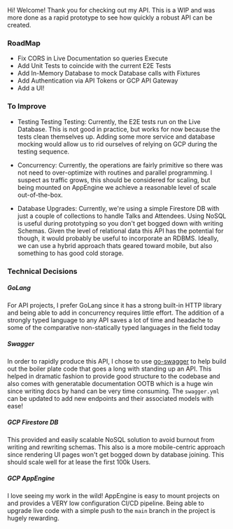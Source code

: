 Hi! Welcome! Thank you for checking out my API. This is a WIP and 
was more done as a rapid prototype to see how quickly a robust API
can be created.

### RoadMap

- Fix CORS in Live Documentation so queries Execute
- Add Unit Tests to coincide with the current E2E Tests
- Add In-Memory Database to mock Database calls with Fixtures
- Add Authentication via API Tokens or GCP API Gateway
- Add a UI!


### To Improve

- Testing Testing Testing: Currently, the E2E tests run on the Live Database. This is 
  not good in practice, but works for now because the tests clean themselves up. Adding 
  some more service and database mocking would allow us to rid ourselves of relying on GCP 
  during the testing sequence.
    
- Concurrency: Currently, the operations are fairly primitive so there was not need to
  over-optimize with routines and parallel programming. I suspect as traffic grows, this
  should be considered for scaling, but being mounted on AppEngine we achieve a reasonable
  level of scale out-of-the-box.
  
- Database Upgrades: Currently, we're using a simple Firestore DB with just a couple of
  collections to handle Talks and Attendees. Using NoSQL is useful during prototyping so
  you don't get bogged down with writing Schemas. Given the level of relational data this
  API has the potential for though, it would probably be useful to incorporate an RDBMS.
  Ideally, we can use a hybrid approach thats geared toward mobile, but also something to 
  has good cold storage.
  
### Technical Decisions

##### GoLang
For API projects, I prefer GoLang since it has a strong built-in HTTP library and 
being able to add in concurrency requires little effort. The addition of a strongly 
typed language to any API saves a lot of time and headache to some of the comparative
non-statically typed languages in the field today

##### Swagger
In order to rapidly produce this API, I chose to use [go-swagger](https://github.com/go-swagger/go-swagger)
to help build out the boiler plate code that goes a long with standing up an API. This 
helped in dramatic fashion to provide good structure to the codebase and also comes
with generatable documentation OOTB which is a huge win since writing docs by hand can
be very time consuming. The `swagger.yml` can be updated to add new endpoints and their
associated models with ease!

##### GCP Firestore DB
This provided and easily scalable NoSQL solution to avoid burnout from writing 
and rewriting schemas. This also is a more mobile-centric approach since rendering
UI pages won't get bogged down by database joining. This should scale well for at
lease the first 100k Users.


##### GCP AppEngine
I love seeing my work in the wild! AppEngine is easy to mount projects on and provides
a VERY low configuration CI/CD pipeline. Being able to upgrade live code with a simple
push to the `main` branch in the project is hugely rewarding.

